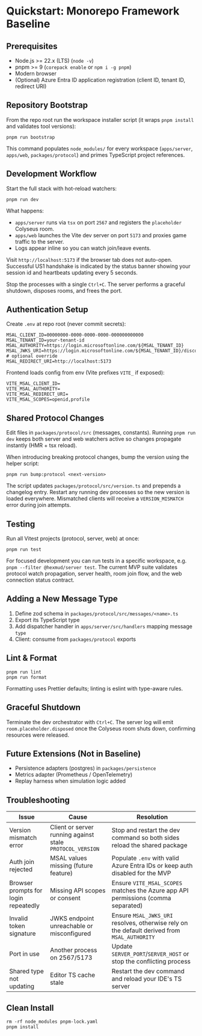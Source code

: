 # Quickstart: Monorepo Framework Baseline

## Prerequisites
- Node.js >= 22.x (LTS) (`node -v`)
- pnpm >= 9 (`corepack enable` or `npm i -g pnpm`)
- Modern browser
- (Optional) Azure Entra ID application registration (client ID, tenant ID, redirect URI)

## Repository Bootstrap

From the repo root run the workspace installer script (it wraps `pnpm install` and validates tool versions):

```
pnpm run bootstrap
```

This command populates `node_modules/` for every workspace (`apps/server`, `apps/web`, `packages/protocol`) and primes TypeScript project references.

## Development Workflow

Start the full stack with hot-reload watchers:

```
pnpm run dev
```

What happens:

- `apps/server` runs via `tsx` on port `2567` and registers the `placeholder` Colyseus room.
- `apps/web` launches the Vite dev server on port `5173` and proxies game traffic to the server.
- Logs appear inline so you can watch join/leave events.

Visit `http://localhost:5173` if the browser tab does not auto-open. Successful US1 handshake is indicated by the status banner showing your session id and heartbeats updating every 5 seconds.

Stop the processes with a single `Ctrl+C`. The server performs a graceful shutdown, disposes rooms, and frees the port.

## Authentication Setup
Create `.env` at repo root (never commit secrets):
```
MSAL_CLIENT_ID=00000000-0000-0000-0000-000000000000
MSAL_TENANT_ID=your-tenant-id
MSAL_AUTHORITY=https://login.microsoftonline.com/${MSAL_TENANT_ID}
MSAL_JWKS_URI=https://login.microsoftonline.com/${MSAL_TENANT_ID}/discovery/v2.0/keys # optional override
MSAL_REDIRECT_URI=http://localhost:5173
```
Frontend loads config from env (Vite prefixes `VITE_` if exposed):
```
VITE_MSAL_CLIENT_ID=
VITE_MSAL_AUTHORITY=
VITE_MSAL_REDIRECT_URI=
VITE_MSAL_SCOPES=openid,profile
```

## Shared Protocol Changes
Edit files in `packages/protocol/src` (messages, constants). Running `pnpm run dev` keeps both server and web watchers active so changes propagate instantly (HMR + tsx reload).

When introducing breaking protocol changes, bump the version using the helper script:

```
pnpm run bump:protocol <next-version>
```

The script updates `packages/protocol/src/version.ts` and prepends a changelog entry. Restart any running dev processes so the new version is loaded everywhere. Mismatched clients will receive a `VERSION_MISMATCH` error during join attempts.

## Testing

Run all Vitest projects (protocol, server, web) at once:

```
pnpm run test
```

For focused development you can run tests in a specific workspace, e.g. `pnpm --filter @hexmud/server test`. The current MVP suite validates protocol watch propagation, server health, room join flow, and the web connection status contract.

## Adding a New Message Type
1. Define zod schema in `packages/protocol/src/messages/<name>.ts`
2. Export its TypeScript type
3. Add dispatcher handler in `apps/server/src/handlers` mapping message `type`
4. Client: consume from `packages/protocol` exports

## Lint & Format

```
pnpm run lint
pnpm run format
```

Formatting uses Prettier defaults; linting is eslint with type-aware rules.

## Graceful Shutdown

Terminate the dev orchestrator with `Ctrl+C`. The server log will emit `room.placeholder.disposed` once the Colyseus room shuts down, confirming resources were released.

## Future Extensions (Not in Baseline)
- Persistence adapters (postgres) in `packages/persistence`
- Metrics adapter (Prometheus / OpenTelemetry)
- Replay harness when simulation logic added

## Troubleshooting

| Issue | Cause | Resolution |
|-------|-------|------------|
| Version mismatch error | Client or server running against stale `PROTOCOL_VERSION` | Stop and restart the dev command so both sides reload the shared package |
| Auth join rejected | MSAL values missing (future feature) | Populate `.env` with valid Azure Entra IDs or keep auth disabled for the MVP |
| Browser prompts for login repeatedly | Missing API scopes or consent | Ensure `VITE_MSAL_SCOPES` matches the Azure app API permissions (comma separated) |
| Invalid token signature | JWKS endpoint unreachable or misconfigured | Ensure `MSAL_JWKS_URI` resolves, otherwise rely on the default derived from `MSAL_AUTHORITY` |
| Port in use | Another process on 2567/5173 | Update `SERVER_PORT`/`SERVER_HOST` or stop the conflicting process |
| Shared type not updating | Editor TS cache stale | Restart the dev command and reload your IDE's TS server |

## Clean Install
```
rm -rf node_modules pnpm-lock.yaml
pnpm install
```
